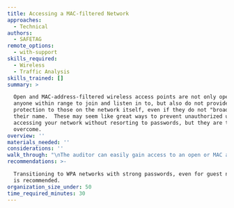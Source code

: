 ```yaml
---
title: Accessing a MAC-filtered Network
approaches:
  - Technical
authors:
  - SAFETAG
remote_options:
  - with-support
skills_required:
  - Wireless
  - Traffic Analysis
skills_trained: []
summary: >

  Open and MAC-address-filtered wireless access points are not only open to
  anyone within range to join and listen in to, but also do not provide
  protection to those on the network itself, even if they do not "broadcast"
  their name.  These may seem like great ways to prevent unauthorized users from
  accessing your network without resorting to passwords, but they are trivial to
  overcome.
overview: ''
materials_needed: ''
considerations: ''
walk_through: "\nThe auditor can easily gain access to an open or MAC address filtered access point.\n\n  * MAC-Address Spoofing\n    * Start the wireless interface in monitor mode\n    * Identify MAC addresses that are on the whitelist\n\n```bash\nairodump-ng\n```\n    * Change our MAC address to one that’s on the whitelist\n\t\n```bash\nifconfig mon0 down\nmacchanger -m [MAC ADDRESS IDENTIFIED] mon0\nifconfig mon0 up\n```\n"
recommendations: >-

  Transitioning to WPA networks with strong passwords, even for guest networks,
  is recommended.  
organization_size_under: 50
time_required_minutes: 30
---
```


